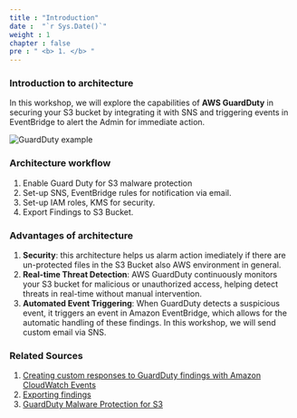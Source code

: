 ```yaml
---
title : "Introduction"
date :  "`r Sys.Date()`" 
weight : 1 
chapter : false
pre : " <b> 1. </b> "
---
```


### Introduction to architecture

In this workshop, we will explore the capabilities of **AWS GuardDuty** in securing your S3 bucket by integrating it with SNS and triggering events in EventBridge to alert the Admin for immediate action.

![GuardDuty example](/images/GD.png?featherlight=false&width=60pc)

### Architecture workflow
1. Enable Guard Duty for S3 malware protection
2. Set-up SNS, EventBridge rules for notification via email.
3. Set-up IAM roles, KMS for security.
4. Export Findings to S3 Bucket.


### Advantages of architecture
1. **Security**: this architecture helps us alarm action imediately if there are un-protected files in the S3 Bucket also AWS environment in general.
2. **Real-time Threat Detection**: AWS GuardDuty continuously monitors your S3 bucket for malicious or unauthorized access, helping detect threats in real-time without manual intervention.
3. **Automated Event Triggering**: When GuardDuty detects a suspicious event, it triggers an event in Amazon EventBridge, which allows for the automatic handling of these findings. In this workshop, we will send custom email via SNS.

### Related Sources 
1. [Creating custom responses to GuardDuty findings with Amazon CloudWatch Events](https://docs.aws.amazon.com/guardduty/latest/ug/guardduty_findings_cloudwatch.html)
2. [Exporting findings](https://docs.aws.amazon.com/guardduty/latest/ug/guardduty_exportfindings.html#guardduty_exportfindings-permissions)
3. [GuardDuty Malware Protection for S3](https://docs.aws.amazon.com/guardduty/latest/ug/gdu-malware-protection-s3.html)

